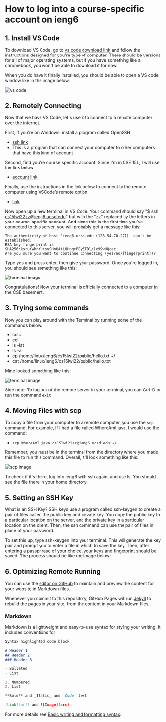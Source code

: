 # How to log into a course-specific account on ieng6

## 1. Install VS Code

To download VS Code, go to [vs code download link](https://code.visualstudio.com/) and follow the instructions designed for you're type of computer. There should be versions for all of major operating systems, but if you have something like a chromebook, you won't be able to download it for now. 

When you do have it finally installed, you should be able to open a VS code window like in the image below. 

![vs code](https://user-images.githubusercontent.com/94486303/149598386-314b0d6c-afe1-4df3-8ead-aebde3ae19a9.png)

## 2. Remotely Connecting

Now that we have VS Code, let's use it to connect to a remote computer over the internet.

First, if you’re on Windows: install a program called OpenSSH
- [ssh link](https://docs.microsoft.com/en-us/windows-server/administration/openssh/openssh_install_firstuse)
- This is a program that can connect your computer to other computers that have this kind of account

Second, find you're course specific account. Since I'm in CSE 15L, I will use the link below
- [account link](https://sdacs.ucsd.edu/~icc/index.php)

Finally, use the instructions in the link below to connect to the remote computer using VSCode’s remote option.
- [link](https://code.visualstudio.com/docs/remote/ssh#_connect-to-a-remote-host)

Now open up a new terminal in VS Code. Your command should say "$ ssh cs15lwi22zz@ieng6.ucsd.edu" but with the "zz" replaced by the letters in your course-specific account. And since this is the first time you’ve connected to this server, you will probably get a message like this:

```
The authenticity of host 'ieng6.ucsd.edu (128.54.70.227)' can't be established.
RSA key fingerprint is SHA256:ksruYwhnYH+sySHnHAtLUHngrPEyZTDl/1x99wUQcec.
Are you sure you want to continue connecting (yes/no/[fingerprint])? 
```

Type yes and press enter, then give your password. Once you're logged in, you should see something like this: 

![terminal image](https://user-images.githubusercontent.com/94486303/149599607-ec3c087d-aa01-40ee-994b-090b60e7aaa6.png)

Congratulations! Now your terminal is officially connected to a computer in the CSE basement. 

## 3. Trying some commands

Now you can play around with the Terminal by running some of the commands below: 


- cd ~
- cd
- ls -lat
- ls -a
- cp /home/linux/ieng6/cs15lwi22/public/hello.txt ~/
- cat /home/linux/ieng6/cs15lwi22/public/hello.txt

Mine looked something like this:

  ![terminal image](https://user-images.githubusercontent.com/94486303/149600104-caa6efee-5bbd-4948-bad9-fe2757339501.png) 

Side note: To log out of the remote server in your terminal, you can Ctrl-D or run the command `exit`


## 4. Moving Files with scp

To copy a file from your computer to a remote computer, you use the `scp` command. For example, if I had a file called WhereAmI.java, I would use the command:
- `scp WhereAmI.java cs15lwi22zz@ieng6.ucsd.edu:~/`

Remember, you must be in the terminal from the directory where you made this file to run this command. Overall, it'll look something like this:

![scp image](https://user-images.githubusercontent.com/94486303/149600684-5a956e63-dee7-45f6-94a4-74752cca318c.png)

To check if it's there, log into ieng6 with ssh again, and use ls. You should see the file there in your home directory.
  
## 5. Setting an SSH Key

What is an SSH Key? SSH keys use a program called ssh-keygen to create a pair of files called the public key and private key. You copy the public key to a particular location on the server, and the private key in a particular location on the client. Then, the ssh command can use the pair of files in place of your password.

To set this up, type ssh-keygen into your terminal. This will generate the key pair and prompt you to enter a file in which to save the key. Then, after entering a passphrase of your choice, your keys and fingerprint should be saved. The process should be like the image below: 

  
## 6. Optimizing Remote Running

















You can use the [editor on GitHub](https://github.com/evanykauh/Lab1Report/edit/gh-pages/index.md) to maintain and preview the content for your website in Markdown files.

Whenever you commit to this repository, GitHub Pages will run [Jekyll](https://jekyllrb.com/) to rebuild the pages in your site, from the content in your Markdown files.

### Markdown

Markdown is a lightweight and easy-to-use syntax for styling your writing. It includes conventions for

```markdown
Syntax highlighted code block

# Header 1
## Header 2
### Header 3

- Bulleted
- List

1. Numbered
2. List

**Bold** and _Italic_ and `Code` text

[Link](url) and ![Image](src)
```

For more details see [Basic writing and formatting syntax](https://docs.github.com/en/github/writing-on-github/getting-started-with-writing-and-formatting-on-github/basic-writing-and-formatting-syntax).

